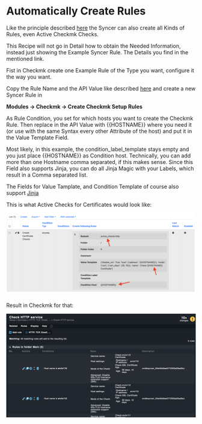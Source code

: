 # Automatically Create Rules

Like the principle described [here](recipe_contact_groups.md) the Syncer can also create all Kinds of Rules, even Active Checkmk Checks.

This Recipe will not go in Detail how to obtain the Needed Information, instead just showing the Example Syncer Rule. The Details you find in the mentioned link.

Fist in Checkmk create one Example Rule of the Type you want, configure it the way you want.

Copy the Rule Name and the API Value like described [here](recipe_contact_groups.md) and create a new Syncer Rule in 

**Modules → Checkmk → Create Checkmk Setup Rules**<br>

As Rule Condition, you set for which hosts you want to create the Checkmk Rule.
Then replace in the API Value with {{HOSTNAME}} where you need it (or use with the same Syntax every other Attribute of the host) and put it in the Value Template Field. 

Most likely, in this example, the condition_label_template stays empty and you just place {{HOSTNAME}} as Condition host. Technically, you can add more than one Hostname comma separated, if this makes sense. Since this Field also supports Jinja, you can do all Jinja Magic with your Labels, which result in a Comma separated list. 

The Fields for Value Tamplate, and Condition Template of course also support [Jinja](https://jinja.palletsprojects.com)

This is what Active Checks for Certificates would look like:

![](img/recipe_rules_1.png)

Result in Checkmk for that:

![](img/recipe_rules_2.png)


